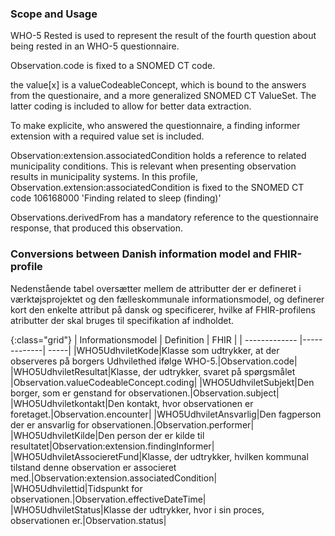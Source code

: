 ### Scope and Usage
WHO-5 Rested is used to represent the result of the fourth question about being rested in an WHO-5 questionnaire.

Observation.code is fixed to a SNOMED CT code.

the value[x] is a valueCodeableConcept, which is bound to the answers from the questionaire, and a more generalized SNOMED CT ValueSet. The latter coding is included to allow for better data extraction.

To make explicite, who answered the questionnaire, a finding informer extension with a required value set is included.

Observation:extension.associatedCondition holds a reference to related municipality conditions. This is relevant when presenting observation results in municipality systems. In this profile, Observation.extension:associatedCondition is fixed to the SNOMED CT code 106168000 'Finding related to sleep (finding)'

Observations.derivedFrom has a mandatory reference to the questionnaire response, that produced this observation.

### Conversions between Danish information model and FHIR-profile
Nedenstående tabel oversætter mellem de attributter der er defineret i værktøjsprojektet og den fælleskommunale informationsmodel, og definerer kort den enkelte attribut på dansk og specificerer, hvilke af FHIR-profilens atributter der skal bruges til specifikation af indholdet.

{:class="grid"}
|   Informationsmodel      | Definition        | FHIR  |
| ------------- |-------------| -----|
|WHO5UdhviletKode|Klasse som udtrykker, at der observeres på borgers Udhvilethed ifølge WHO-5.|Observation.code|
|WHO5UdhviletResultat|Klasse, der udtrykker, svaret på spørgsmålet |Observation.valueCodeableConcept.coding|
|WHO5UdhviletSubjekt|Den borger, som er genstand for observationen.|Observation.subject|
|WHO5Udhviletkontakt|Den kontakt, hvor observationen er foretaget.|Observation.encounter|
|WHO5UdhviletAnsvarlig|Den fagperson der er ansvarlig for observationen.|Observation.performer|
|WHO5UdhviletKilde|Den person der er kilde til resultatet|Observation:extension.findingInformer|
|WHO5UdhviletAssocieretFund|Klasse, der udtrykker, hvilken kommunal tilstand denne observation er associeret med.|Observation:extension.associatedCondition|
|WHO5Udhvilettid|Tidspunkt for observationen.|Observation.effectiveDateTime|
|WHO5UdhviletStatus|Klasse der udtrykker, hvor i sin proces, observationen er.|Observation.status|